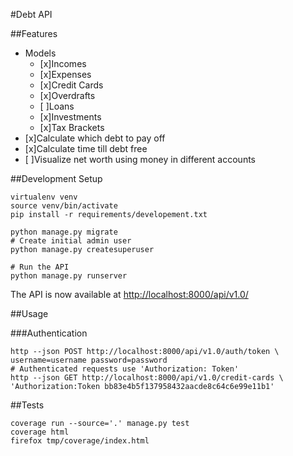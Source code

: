 #Debt API

##Features

- Models
  - [x]Incomes
  - [x]Expenses
  - [x]Credit Cards
  - [x]Overdrafts
  - [ ]Loans
  - [x]Investments
  - [x]Tax Brackets
- [x]Calculate which debt to pay off
- [x]Calculate time till debt free
- [ ]Visualize net worth using money in different accounts

##Development Setup

```shell
virtualenv venv
source venv/bin/activate
pip install -r requirements/developement.txt
```

```shell
python manage.py migrate
# Create initial admin user
python manage.py createsuperuser
```

```shell
# Run the API
python manage.py runserver
```

The API is now available at [http://localhost:8000/api/v1.0/](http://localhost:8000/api/v1.0/)

##Usage

###Authentication

```shell
http --json POST http://localhost:8000/api/v1.0/auth/token \
username=username password=password
# Authenticated requests use 'Authorization: Token'
http --json GET http://localhost:8000/api/v1.0/credit-cards \
'Authorization:Token bb83e4b5f137958432aacde8c64c6e99e11b1'
```

##Tests

```shell
coverage run --source='.' manage.py test
coverage html
firefox tmp/coverage/index.html
```
